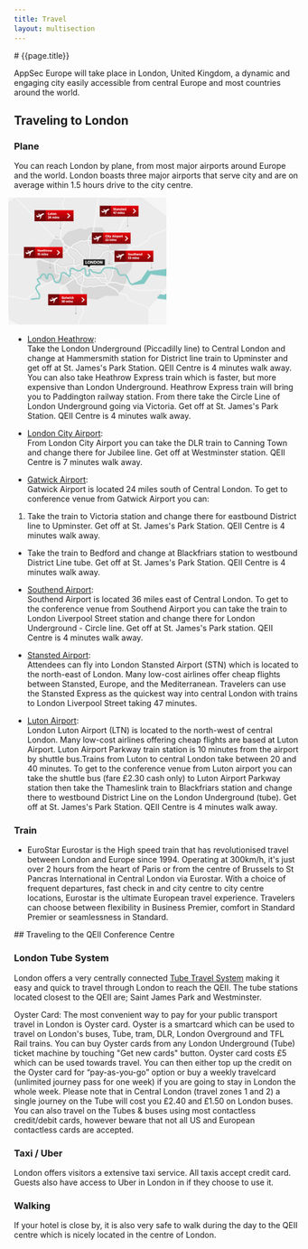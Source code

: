 ```yaml
---
title: Travel
layout: multisection
---
```


<section markdown="1">
# {{page.title}}


AppSec Europe will take place in London, United Kingdom, a dynamic and engaging city easily accessible from central Europe and most countries around the world.

## Traveling to London

### Plane

You can reach London by plane, from most major airports around Europe and the world.  London boasts three major airports that serve city and are on average within 1.5 hours drive to the city centre.

<img src="../assets/images/airports.jpg" style="width: 20em; margin-left: -0.75em;">

* [London Heathrow](https://www.heathrow.com/): <br>
Take the London Underground (Piccadilly line) to Central London and change at Hammersmith station for District line train to Upminster and get off at St. James's Park Station. QEII Centre is 4 minutes walk away.
You can also take Heathrow Express train which is faster, but more expensive than London Underground. Heathrow Express train will bring you to Paddington railway station. From there take the Circle Line of London Underground going via Victoria. Get off at St. James's Park Station. QEII Centre is 4 minutes walk away.

* [London City Airport](https://www.londoncityairport.com/): <br>
From London City Airport you can take the DLR train to Canning Town and change there for Jubilee line. Get off at Westminster station. QEII Centre is 7 minutes walk away.

* [Gatwick Airport](https://www.gatwickairport.com/): <br>
Gatwick Airport is located 24 miles south of Central London. To get to conference venue from Gatwick Airport you can:
 1. Take the train to Victoria station and change there for eastbound District line to Upminster. Get off at St. James's Park Station. QEII Centre is 4 minutes walk away.
 + Take the train to Bedford and change at Blackfriars station to westbound District Line tube. Get off at St. James's Park Station. QEII Centre is 4 minutes walk away.

* [Southend Airport](https://southendairport.com/): <br>
Southend Airport is located 36 miles east of Central London. To get to the conference venue from Southend Airport you can take the train to London Liverpool Street station and change there for London Underground - Circle line. Get off at St. James's Park station. QEII Centre is 4 minutes walk away.

* [Stansted Airport](http://www.stanstedairport.com): <br>
Attendees can fly into London Stansted Airport (STN) which is located to the north-east of London.  Many low-cost airlines offer cheap flights between Stansted, Europe, and the Mediterranean.  Travelers can use the Stansted Express as the quickest way into central London with trains to London Liverpool Street taking 47 minutes.

* [Luton Airport](https://www.london-luton.co.uk/):<br>
London Luton Airport (LTN) is located to the north-west of central London. Many low-cost airlines offering cheap flights are based at Luton Airport. Luton Airport Parkway train station is 10 minutes from the airport by shuttle bus.Trains from Luton to central London take between 20 and 40 minutes.
To get to the conference venue from Luton airport you can take the shuttle bus (fare £2.30 cash only) to  Luton Airport Parkway station then take the Thameslink train to Blackfriars station and change there to westbound District Line on the London Underground (tube). Get off at St. James's Park Station. QEII Centre is 4 minutes walk away.

### Train

* EuroStar
Eurostar is the High speed train that has revolutionised travel between London and Europe since 1994.  Operating at 300km/h, it's just over 2 hours from the heart of Paris or from the centre of Brussels to St Pancras International in Central London via Eurostar. With a choice of frequent departures, fast check in and city centre to city centre locations, Eurostar is the ultimate European travel experience. Travelers can choose between flexibility in Business Premier, comfort in Standard Premier or seamlessness in Standard.

</section>

<section markdown="1">
## Traveling to the QEII Conference Centre

### London Tube System

London offers a very centrally connected [Tube Travel System](https://tfl.gov.uk/) making it easy and quick to travel through London to reach the QEII.  The tube stations located closest to the QEII are; Saint James Park and Westminster.   

Oyster Card: The most convenient way to pay for your public transport travel in London is Oyster card. Oyster is a smartcard which can be used to travel on London's buses, Tube, tram, DLR, London Overground and TFL Rail trains. You can buy Oyster cards from any London Underground (Tube) ticket machine by touching "Get new cards" button. Oyster card costs £5 which can be used towards travel. You can then either top up the credit on the Oyster card for “pay-as-you-go” option or buy a weekly travelcard (unlimited journey pass for one week) if you are going to stay in London the whole week. Please note that in Central London (travel zones 1 and 2)  a single journey on the Tube will cost you £2.40 and £1.50 on London buses. You can also travel on the Tubes & buses using most contactless credit/debit cards, however beware that not all US and European contactless cards are accepted.

### Taxi / Uber

London offers visitors a extensive taxi service.  All taxis accept credit card. Guests also have access to Uber in London in if they choose to use it.

### Walking

If your hotel is close by, it is also very safe to walk during the day to the QEII centre which is nicely located in the centre of London.

</section>
